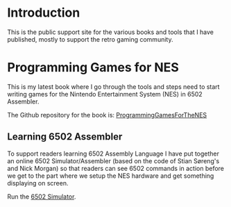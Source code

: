 # Introduction
This is the public support site for the various books and tools that I have published, mostly to support the retro gaming community.
# Programming Games for NES
This is my latest book where I go through the tools and steps need to start writing games for the Nintendo Entertainment System (NES) in 6502 Assembler.

The Github repository for the book is:
[ProgrammingGamesForTheNES](https://github.com/tony-cruise/ProgrammingGamesForTheNES)

## Learning 6502 Assembler
To support readers learning 6502 Assembly Language I have put together an online 6502 Simulator/Assembler (based on the code of Stian Søreng's and Nick Morgan) so that readers can see 6502 commands in action before we get to the part where we setup the NES hardware and get something displaying on screen.

Run the [6502 Simulator](/6502Simulator.html).
